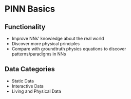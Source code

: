 # PINN Basics

## Functionality

- Improve NNs' knowledge about the real world
- Discover more physical principles
- Compare with groundtruth physics equations to discover patterns/paradigms in NNs

## Data Categories

- Static Data
- Interactive Data
- Living and Physical Data

